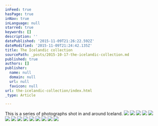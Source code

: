 ```yaml
---
inFeed: true
hasPage: true
inNav: true
inLanguage: null
starred: true
keywords: []
description: ''
datePublished: '2015-11-09T21:26:22.592Z'
dateModified: '2015-11-09T21:24:42.135Z'
title: The Icelandic collection
sourcePath: _posts/2015-10-17-the-icelandic-collection.md
published: true
authors: []
publisher:
  name: null
  domain: null
  url: null
  favicon: null
url: the-icelandic-collection/index.html
_type: Article

---
```

This is a series of photographs shot in and around Iceland.
![](https://the-grid-user-content.s3-us-west-2.amazonaws.com/865b100a-5214-44eb-8b1f-e6a94c970aca.jpg)
![](https://the-grid-user-content.s3-us-west-2.amazonaws.com/3ede1ced-6e9d-4254-9aa8-6861b70c4877.jpg)
![](https://the-grid-user-content.s3-us-west-2.amazonaws.com/beedf114-5901-4613-b147-c45745908937.jpg)
![](https://the-grid-user-content.s3-us-west-2.amazonaws.com/dd85f919-b24c-4a26-b742-dac4d7a5c6cd.jpg)
![](https://the-grid-user-content.s3-us-west-2.amazonaws.com/16a2189b-df35-45e9-ae18-9f9541015d8c.jpg)
![](https://the-grid-user-content.s3-us-west-2.amazonaws.com/00dc276b-b380-4d02-b659-f4c9f282215e.jpg)
![](https://the-grid-user-content.s3-us-west-2.amazonaws.com/a2f1c9e4-9ddf-4c47-a716-346369560338.jpg)
![](https://the-grid-user-content.s3-us-west-2.amazonaws.com/57c40e21-0443-411d-9f83-b331852abe62.jpg)
![](https://the-grid-user-content.s3-us-west-2.amazonaws.com/b057e44d-e690-47b8-9369-2d40ecbec1a0.jpg)
![](https://the-grid-user-content.s3-us-west-2.amazonaws.com/24a49ac2-d4ad-46c1-bb51-e084d05ba46f.jpg)
![](https://the-grid-user-content.s3-us-west-2.amazonaws.com/b3104042-eddc-4b28-ab5b-082ce91d7ac2.jpg)
![](https://the-grid-user-content.s3-us-west-2.amazonaws.com/cbb8c0a4-e634-47d9-a4a2-20cc283156db.jpg)
![](https://the-grid-user-content.s3-us-west-2.amazonaws.com/dbd660c2-5c45-455e-a6e2-c1094b06f818.jpg)
![](https://the-grid-user-content.s3-us-west-2.amazonaws.com/0ae30808-0d45-4237-a0fb-822307ec98f1.jpg)